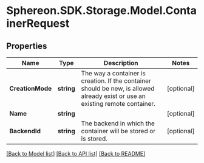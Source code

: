 # Sphereon.SDK.Storage.Model.ContainerRequest
## Properties

Name | Type | Description | Notes
------------ | ------------- | ------------- | -------------
**CreationMode** | **string** | The way a container is creation. If the container should be new, is allowed already exist or use an existing remote container. | [optional] 
**Name** | **string** |  | [optional] 
**BackendId** | **string** | The backend in which the container will be stored or is stored. | [optional] 

[[Back to Model list]](../README.md#documentation-for-models) [[Back to API list]](../README.md#documentation-for-api-endpoints) [[Back to README]](../README.md)

